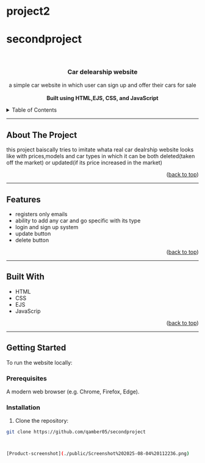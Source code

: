 # project2
# secondproject

<br />
<div align="center">
  <h3 align="center">Car delearship website</h3>

  <p align="center">
    a simple car website in which user can sign up and offer their cars for sale
    <br />
    <br />
    <strong>Built using HTML,EJS, CSS, and JavaScript</strong>
  </p>
</div>

<!-- TABLE OF CONTENTS -->
<details>
  <summary>Table of Contents</summary>
  <ol>
    <li><a href="#about-the-project">About The Project</a></li>
    <li><a href="#features">Features</a></li>
    <li><a href="#built-with">Built With</a></li>
    <li><a href="#getting-started">Getting Started</a></li>
    <li><a href="#usage">Usage</a></li>
    <li><a href="#roadmap">Roadmap</a></li>
    <li><a href="#license">License</a></li>
    <li><a href="#contact">Contact</a></li>
  </ol>
</details>

---

## About The Project
this project baiscally tries to imitate whata  real car dealrship website looks like with prices,models and car types in which it can be both deleted(taken off the market) or updated(if its price increased in the market)

<p align="right">(<a href="#readme-top">back to top</a>)</p>

---

## Features
- registers only emails 
- ability to add any car and go specific with its type 
- login and sign up system 
- update button
- delete button

<p align="right">(<a href="#readme-top">back to top</a>)</p>

---

## Built With

- HTML
- CSS
- EJS
- JavaScrip

<p align="right">(<a href="#readme-top">back to top</a>)</p>

---

## Getting Started

To run the website locally:

### Prerequisites

A modern web browser (e.g. Chrome, Firefox, Edge).

### Installation

1. Clone the repository:

```bash
git clone https://github.com/qamber05/secondproject



[Product-screenshot](./public/Screenshot%202025-08-04%20112236.png)